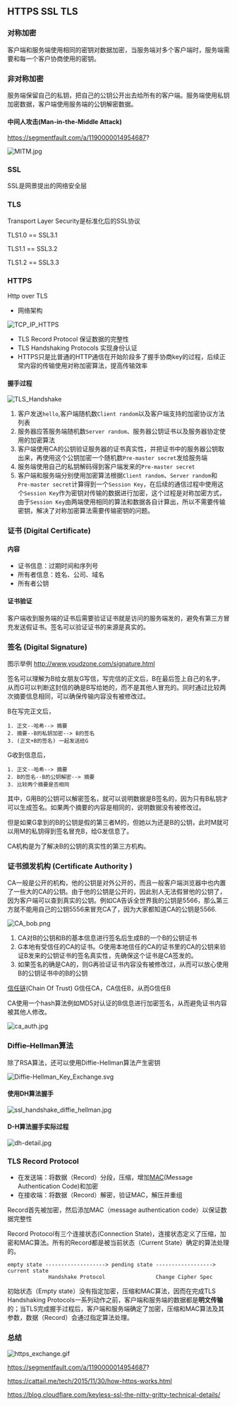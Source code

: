 ## HTTPS SSL TLS

### 对称加密

客户端和服务端使用相同的密钥对数据加密，当服务端对多个客户端时，服务端需要和每一个客户协商使用的密钥。

### 非对称加密

服务端保留自己的私钥，把自己的公钥公开出去给所有的客户端。服务端使用私钥加密数据，客户端使用服务端的公钥解密数据。

#### 中间人攻击(Man-in-the-Middle Attack)

https://segmentfault.com/a/1190000014954687?

![MITM.jpg](./images/MITM.jpg)

### SSL

SSL是网景提出的网络安全层

### TLS

Transport Layer Security是标准化后的SSL协议

TLS1.0 == SSL3.1

TLS1.1 == SSL3.2

TLS1.2 == SSL3.3

### HTTPS

Http over TLS

* 网络架构

![TCP_IP_HTTPS](./images/tcp-ip-model.png)

* TLS Record Protocol 保证数据的完整性
* TLS Handshaking Protocols  实现身份认证
* HTTPS只是比普通的HTTP通信在开始阶段多了握手协商key的过程，后续正常内容的传输使用对称加密算法，提高传输效率



#### 握手过程

![TLS_Handshake](./images/ssl_handshake_rsa.jpg)

1. 客户发送`hello`,客户端随机数`Client random`以及客户端支持的加密协议方法列表
2. 服务器应答服务端随机数`Server random`、服务器公钥证书以及服务器协定使用的加密算法
3. 客户端使用CA的公钥验证服务器的证书真实性，并把证书中的服务器公钥取出来，再使用这个公钥加密一个随机数`Pre-master secret`发给服务端
4. 服务端使用自己的私钥解码得到客户端发来的`Pre-master secret`
5. 客户端和服务端分别使用加密算法根据`Client random`、`Server random`和`Pre-master secret`计算得到一个`Session Key`，在后续的通信过程中使用这个`Session Key`作为密钥对传输的数据进行加密，这个过程是对称加密方式，由于`Session Key`由两端使用相同的算法和数据各自计算出，所以不需要传输密钥，解决了对称加密算法需要传输密钥的问题。



### 证书 (Digital Certificate)

#### 内容

- 证书信息：过期时间和序列号
- 所有者信息：姓名、公司、域名
- 所有者公钥

#### 证书验证

客户端收到服务端的证书后需要验证证书就是访问的服务端发的，避免有第三方冒充发送假证书。签名可以验证证书的来源是真实的。

### 签名 (Digital Signature) 

图示举例 http://www.youdzone.com/signature.html

签名可以理解为B给女朋友G写信，写完信的正文后，B在最后签上自己的名字，从而G可以判断这封信的确是B写给她的，而不是其他人冒充的。同时通过比较两次摘要信息相同，可以确保传输内容没有被修改过。

B在写完正文后，

```
1. 正文--哈希--> 摘要
2. 摘要--B的私钥加密--> B的签名
3. (正文+B的签名) 一起发送给G
```

G收到信息后，

```
1. 正文--哈希--> 摘要
2. B的签名--B的公钥解密--> 摘要 
3. 比较两个摘要是否相同
```

其中，G用B的公钥可以解密签名，就可以说明数据是B签名的，因为只有B私钥才可以生成签名。如果两个摘要的内容是相同的，说明数据没有被修改过。

但是如果G拿到的B的公钥是假的第三者M的，但她以为还是B的公钥，此时M就可以用M的私钥得到签名冒充B，给G发信息了。

CA机构是为了解决B的公钥的真实性的第三方机构。

### 证书颁发机构 (Certificate Authority )

CA一般是公开的机构，他的公钥是对外公开的，而且一般客户端浏览器中也内置了一些大的CA的公钥。由于他的公钥是公开的，因此别人无法假冒他的公钥了，因为客户端可以查到真实的公钥。例如CA告诉全世界我的公钥是5566，那么第三方就不能用自己的公钥5556来冒充CA了，因为大家都知道CA的公钥是5566.

![CA_bob.png](./images/CA_bob.png)

1. CA对B的公钥和B的基本信息进行签名后生成B的一个B的公钥证书
2. G本地有受信任的CA的证书。G使用本地信任的CA的证书里的CA的公钥来验证B发来的公钥证书的签名真实性，先确保这个证书是CA签发的。
3. 如果签名的确是CA的，则G再验证证书内容没有被修改过，从而可以放心使用B的公钥证书中的B的公钥

[信任链](https://en.wikipedia.org/wiki/Chain_of_trust)(Chain Of Trust) G信任CA，CA信任B，从而G信任B

CA使用一个hash算法例如MD5对认证的B信息进行加密签名，从而避免证书内容被其他人修改。

![ca_auth.jpg](./images/ca_auth.jpg)



### Diffie–Hellman算法

除了RSA算法，还可以使用Diffie-Hellman算法产生密钥

![Diffie-Hellman_Key_Exchange.svg](./images/Diffie-Hellman_Key_Exchange.svg)

####  使用DH算法握手

![ssl_handshake_diffie_hellman.jpg](./images/ssl_handshake_diffie_hellman.jpg)

#### D-H算法握手实际过程

![dh-detail.jpg](./images/dh-detail.jpg)



### TLS Record Protocol

- 在发送端：将数据（Record）分段，压缩，增加[MAC](https://en.wikipedia.org/wiki/Message_authentication_code)(Message Authentication Code)和加密
- 在接收端：将数据（Record）解密，验证MAC，解压并重组

Record首先被加密，然后添加MAC（message authentication code）以保证数据完整性 

Record Protocol有三个连接状态(Connection State)，连接状态定义了压缩，加密和MAC算法。所有的Record都是被当前状态（Current State）确定的算法处理的。 

```
empty state -------------------> pending state ------------------> current state
             Handshake Protocol                Change Cipher Spec
```

初始状态（Empty state）没有指定加密，压缩和MAC算法，因而在完成TLS Handshaking Protocols一系列动作之前，客户端和服务端的数据都是**明文传输**的；当TLS完成握手过程后，客户端和服务端确定了加密，压缩和MAC算法及其参数，数据（Record）会通过指定算法处理。 

### 总结

![https_exchange.gif](./images/https_exchange.gif)





https://segmentfault.com/a/1190000014954687?

https://cattail.me/tech/2015/11/30/how-https-works.html

https://blog.cloudflare.com/keyless-ssl-the-nitty-gritty-technical-details/


